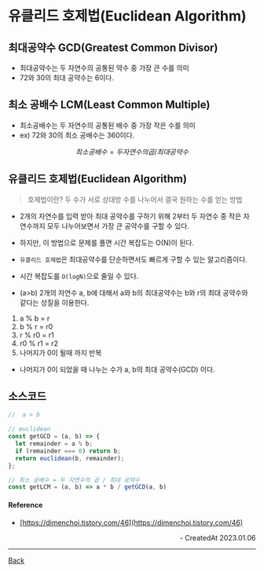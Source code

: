 # 유클리드 호제법(Euclidean Algorithm)

## 최대공약수 GCD(Greatest Common Divisor)

- 최대공약수는 두 자연수의 공통된 약수 중 가장 큰 수를 의미
- 72와 30의 최대 공약수는 6이다.

## 최소 공배수 LCM(Least Common Multiple)

- 최소공배수는 두 자연수의 공통된 배수 중 가장 작은 수를 의미
- ex) 72와 30의 최소 공배수는 360이다.

$$최소 공배수 = 두 자연수의 곱 / 최대 공약수$$

## 유클리드 호제법(Euclidean Algorithm)

> 호제법이란? 두 수가 서로 상대방 수를 나누어서 결국 원하는 수를 얻는 방법

- 2개의 자연수를 입력 받아 최대 공약수를 구하기 위해 2부터 두 자연수 중 작은 자연수까지 모두 나누어보면서 가장 큰 공약수를 구할 수 있다.
- 하지만, 이 방법으로 문제를 풀면 시간 복잡도는 O(N)이 된다.
- `유클리드 호제법`은 최대공약수를 단순하면서도 빠르게 구할 수 있는 알고리즘이다.
- 시간 복잡도를 `O(logN)`으로 줄일 수 있다.

- (a>b) 2개의 자연수 a, b에 대해서 a와 b의 최대공약수는 b와 r의 최대 공약수와 같다는 성질을 이용한다.

1. a % b = r
2. b % r = r0
3. r % r0 = r1
4. r0 % r1 = r2
5. 나머지가 0이 될때 까지 반복

- 나머지가 0이 되었을 때 나누는 수가 a, b의 최대 공약수(GCD) 이다.

## 소스코드

```javascript
//  a > b

// euclidean
const getGCD = (a, b) => {
  let remainder = a % b;
  if (remainder === 0) return b;
  return euclidean(b, remainder);
};

// 최소 공배수 = 두 자연수의 곱 / 최대 공약수
const getLCM = (a, b) => a * b / getGCD(a, b)
```

#### Reference

- [https://dimenchoi.tistory.com/46](https://dimenchoi.tistory.com/46)

<div align="right">- CreatedAt 2023.01.06</div>

---

[Back](../README.md)
